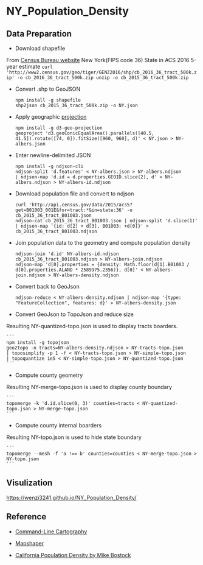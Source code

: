 # NY_Population_Density

## Data Preparation

* Download shapefile

From [Census Bureau website](http://www2.census.gov/geo/tiger/GENZ2016/shp/) New York(FIPS code 36) State in ACS 2016 5-year estimate
    ```
    curl 'http://www2.census.gov/geo/tiger/GENZ2016/shp/cb_2016_36_tract_500k.zip' -o cb_2016_36_tract_500k.zip
    unzip -o cb_2015_36_tract_500k.zip
    ```

* Convert .shp to GeoJSON

    ```
    npm install -g shapefile
    shp2json cb_2015_36_tract_500k.zip -o NY.json
    ```

* Apply geographic [projection](https://github.com/veltman/d3-stateplane)

    ```
    npm install -g d3-geo-projection
    geoproject 'd3.geoConicEqualArea().parallels([40.5, 41.5]).rotate([74, 0]).fitSize([960, 960], d)' < NY.json > NY-albers.json
    ```
    
* Enter newline-delimited JSON
    ```
    npm install -g ndjson-cli
    ndjson-split 'd.features' < NY-albers.json > NY-albers.ndjson
    | ndjson-map 'd.id = d.properties.GEOID.slice(2), d' < NY-albers.ndjson > NY-albers-id.ndjson
    ```

* Download population file and convert to ndjson
    ```
    curl 'http://api.census.gov/data/2015/acs5?get=B01003_001E&for=tract:*&in=state:36' -o cb_2015_36_tract_B01003.json
    ndjson-cat cb_2015_36_tract_B01003.json | ndjson-split 'd.slice(1)' | ndjson-map '{id: d[2] + d[3], B01003: +d[0]}' > cb_2015_36_tract_B01003.ndjson
    ```
    
* Join population data to the geometry and compute population density
    ```
    ndjson-join 'd.id' NY-albers-id.ndjson cb_2015_36_tract_B01003.ndjson > NY-albers-join.ndjson
    ndjson-map 'd[0].properties = {density: Math.floor(d[1].B01003 / d[0].properties.ALAND * 2589975.2356)}, d[0]' < NY-albers-join.ndjson > NY-albers-density.ndjson
    ```

* Convert back to GeoJson
    ```
    ndjson-reduce < NY-albers-density.ndjson | ndjson-map '{type: "FeatureCollection", features: d}' > NY-albers-density.json
    ```
    
* Convert GeoJson to TopoJson and reduce size

Resulting NY-quantized-topo.json is used to display tracts boarders.

    ```
    npm install -g topojson
    geo2topo -n tracts=NY-albers-density.ndjson > NY-tracts-topo.json
    | toposimplify -p 1 -f < NY-tracts-topo.json > NY-simple-topo.json
    | topoquantize 1e5 < NY-simple-topo.json > NY-quantized-topo.json
    ```
    
* Compute county geometry 

Resulting NY-merge-topo.json is used to display county boundary

    ```
    topomerge -k 'd.id.slice(0, 3)' counties=tracts < NY-quantized-topo.json > NY-merge-topo.json
    ```
    
* Compute county internal boarders

Resulting NY-topo.json is used to hide state boundary

    ```
    topomerge --mesh -f 'a !== b' counties=counties < NY-merge-topo.json > NY-topo.json
    ```

## Visulization

https://wenzi3241.github.io/NY_Population_Density/

## Reference

* [Command-Line Cartography](https://medium.com/@mbostock/command-line-cartography-part-1-897aa8f8ca2c)

* [Mapshaper](http://mapshaper.org/)

* [California Population Density by Mike Bostock](https://bl.ocks.org/mbostock/5562380) 
